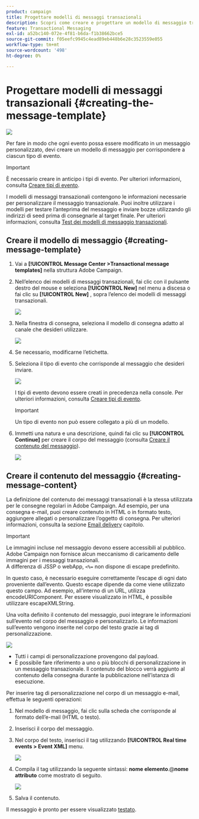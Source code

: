 ```yaml
---
product: campaign
title: Progettare modelli di messaggi transazionali
description: Scopri come creare e progettare un modello di messaggio transazionale in Adobe Campaign Classic.
feature: Transactional Messaging
exl-id: a52bc140-072e-4f81-b6da-f1b38662bce5
source-git-commit: f05eefc9945c4ead89eb448b6e28c3523559e055
workflow-type: tm+mt
source-wordcount: '498'
ht-degree: 0%

---
```


# Progettare modelli di messaggi transazionali {#creating-the-message-template}

![](../../assets/v7-only.svg)

Per fare in modo che ogni evento possa essere modificato in un messaggio personalizzato, devi creare un modello di messaggio per corrispondere a ciascun tipo di evento.

>[!IMPORTANT]
>
>È necessario creare in anticipo i tipi di evento. Per ulteriori informazioni, consulta [Creare tipi di evento](../../message-center/using/creating-event-types.md).

I modelli di messaggi transazionali contengono le informazioni necessarie per personalizzare il messaggio transazionale. Puoi inoltre utilizzare i modelli per testare l’anteprima del messaggio e inviare bozze utilizzando gli indirizzi di seed prima di consegnarle al target finale. Per ulteriori informazioni, consulta [Test dei modelli di messaggio transazionali](../../message-center/using/testing-message-templates.md).

## Creare il modello di messaggio {#creating-message-template}

1. Vai a **[!UICONTROL Message Center >Transactional message templates]** nella struttura Adobe Campaign.

1. Nell’elenco dei modelli di messaggi transazionali, fai clic con il pulsante destro del mouse e seleziona **[!UICONTROL New]** nel menu a discesa o fai clic su **[!UICONTROL New]** , sopra l’elenco dei modelli di messaggi transazionali.

   ![](assets/messagecenter_create_model_001.png)

1. Nella finestra di consegna, seleziona il modello di consegna adatto al canale che desideri utilizzare.

   ![](assets/messagecenter_create_model_002.png)

1. Se necessario, modificarne l’etichetta.

1. Seleziona il tipo di evento che corrisponde al messaggio che desideri inviare.

   ![](assets/messagecenter_create_model_003.png)

   I tipi di evento devono essere creati in precedenza nella console. Per ulteriori informazioni, consulta [Creare tipi di evento](../../message-center/using/creating-event-types.md).

   >[!IMPORTANT]
   >
   >Un tipo di evento non può essere collegato a più di un modello.

1. Immetti una natura e una descrizione, quindi fai clic su **[!UICONTROL Continue]** per creare il corpo del messaggio (consulta [Creare il contenuto del messaggio](#creating-message-content)).

   ![](assets/messagecenter_create_model_004.png)

## Creare il contenuto del messaggio {#creating-message-content}

La definizione del contenuto dei messaggi transazionali è la stessa utilizzata per le consegne regolari in Adobe Campaign. Ad esempio, per una consegna e-mail, puoi creare contenuto in HTML o in formato testo, aggiungere allegati o personalizzare l’oggetto di consegna. Per ulteriori informazioni, consulta la sezione [Email delivery](../../delivery/using/about-email-channel.md) capitolo.

>[!IMPORTANT]
>
>Le immagini incluse nel messaggio devono essere accessibili al pubblico. Adobe Campaign non fornisce alcun meccanismo di caricamento delle immagini per i messaggi transazionali.\
>A differenza di JSSP o webApp, `<%=` non dispone di escape predefinito.
>
>In questo caso, è necessario eseguire correttamente l’escape di ogni dato proveniente dall’evento. Questo escape dipende da come viene utilizzato questo campo. Ad esempio, all’interno di un URL, utilizza encodeURIComponent. Per essere visualizzato in HTML, è possibile utilizzare escapeXMLString.

Una volta definito il contenuto del messaggio, puoi integrare le informazioni sull’evento nel corpo del messaggio e personalizzarlo. Le informazioni sull’evento vengono inserite nel corpo del testo grazie ai tag di personalizzazione.

![](assets/messagecenter_create_content_001.png)

* Tutti i campi di personalizzazione provengono dal payload.
* È possibile fare riferimento a uno o più blocchi di personalizzazione in un messaggio transazionale. Il contenuto del blocco verrà aggiunto al contenuto della consegna durante la pubblicazione nell’istanza di esecuzione.

Per inserire tag di personalizzazione nel corpo di un messaggio e-mail, effettua le seguenti operazioni:

1. Nel modello di messaggio, fai clic sulla scheda che corrisponde al formato dell’e-mail (HTML o testo).

1. Inserisci il corpo del messaggio.

1. Nel corpo del testo, inserisci il tag utilizzando **[!UICONTROL Real time events > Event XML]** menu.

   ![](assets/messagecenter_create_custo_002.png)

1. Compila il tag utilizzando la seguente sintassi: **nome elemento**.@**nome attributo** come mostrato di seguito.

   ![](assets/messagecenter_create_custo_003.png)

1. Salva il contenuto.

Il messaggio è pronto per essere visualizzato [testato](../../message-center/using/testing-message-templates.md).
